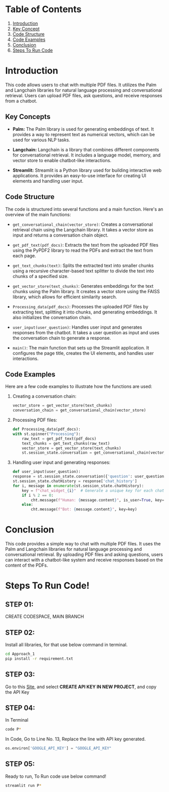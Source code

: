 # Table of Contents

1. [Introduction](#introduction)
2. [Key Concept](#key-concepts)
3. [Code Structure](#code-structure)
4. [Code Examples](#code-examples)
5. [Conclusion](#conclusion)
6. [Steps To Run Code](#steps-to-run-code)
  



# Introduction

This code allows users to chat with multiple PDF files. It utilizes the Palm and Langchain libraries for natural language processing and conversational retrieval. Users can upload PDF files, ask questions, and receive responses from a chatbot.

## Key Concepts

- **Palm:** The Palm library is used for generating embeddings of text. It provides a way to represent text as numerical vectors, which can be used for various NLP tasks.

- **Langchain:** Langchain is a library that combines different components for conversational retrieval. It includes a language model, memory, and vector store to enable chatbot-like interactions.

- **Streamlit:** Streamlit is a Python library used for building interactive web applications. It provides an easy-to-use interface for creating UI elements and handling user input.

## Code Structure

The code is structured into several functions and a main function. Here's an overview of the main functions:

- `get_conversational_chain(vector_store)`: Creates a conversational retrieval chain using the Langchain library. It takes a vector store as input and returns a conversation chain object.

- `get_pdf_text(pdf_docs)`: Extracts the text from the uploaded PDF files using the PyPDF2 library to read the PDFs and extract the text from each page.

- `get_text_chunks(text)`: Splits the extracted text into smaller chunks using a recursive character-based text splitter to divide the text into chunks of a specified size.

- `get_vector_store(text_chunks)`: Generates embeddings for the text chunks using the Palm library. It creates a vector store using the FAISS library, which allows for efficient similarity search.

- `Processing_data(pdf_docs)`: Processes the uploaded PDF files by extracting text, splitting it into chunks, and generating embeddings. It also initializes the conversation chain.

- `user_input(user_question)`: Handles user input and generates responses from the chatbot. It takes a user question as input and uses the conversation chain to generate a response.

- `main()`: The main function that sets up the Streamlit application. It configures the page title, creates the UI elements, and handles user interactions.

## Code Examples

Here are a few code examples to illustrate how the functions are used:

1. Creating a conversation chain:

    ```python
    vector_store = get_vector_store(text_chunks)
    conversation_chain = get_conversational_chain(vector_store)
    ```

2. Processing PDF files:

    ```python
    def Processing_data(pdf_docs):
    with st.spinner("Processing"):
        raw_text = get_pdf_text(pdf_docs)
        text_chunks = get_text_chunks(raw_text)
        vector_store = get_vector_store(text_chunks)
        st.session_state.conversation = get_conversational_chain(vector_store)
    ```

3. Handling user input and generating responses:

    ```python
    def user_input(user_question):
    response = st.session_state.conversation({'question': user_question})
    st.session_state.chatHistory = response['chat_history']
    for i, message in enumerate(st.session_state.chatHistory):
        key = f"chat_widget_{i}"  # Generate a unique key for each chat widget
        if i % 2 == 0:
            cht.message(f"Human: {message.content}", is_user=True, key=key)
        else:
            cht.message(f"Bot: {message.content}", key=key)  
    ```

# Conclusion

This code provides a simple way to chat with multiple PDF files. It uses the Palm and Langchain libraries for natural language processing and conversational retrieval. By uploading PDF files and asking questions, users can interact with a chatbot-like system and receive responses based on the content of the PDFs.

# Steps To Run Code!

## STEP 01:
CREATE CODESPACE, MAIN BRANCH

## STEP 02:
Install all libraries, for that use below command in terminal.

```bash
cd Approach_1
pip install -r requirement.txt
```

## STEP 03:
Go to this [Site](https://makersuite.google.com/app/apikey), and select **CREATE API KEY IN NEW PROJECT**, and copy the API Key

## STEP 04:
In Terminal
```bash
code P*
```

In Code, Go to Line No. 13,
Replace the line with API key generated.

```python
os.environ['GOOGLE_API_KEY'] = "GOOGLE_API_KEY"
```

## STEP 05:
Ready to run, 
To Run code use below command!

```bash
streamlit run P*
```